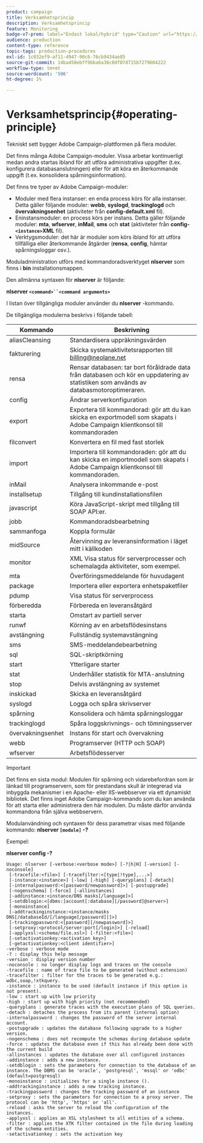 ```yaml
---
product: campaign
title: Verksamhetsprincip
description: Verksamhetsprincip
feature: Monitoring
badge-v7-prem: label="Endast lokal/hybrid" type="Caution" url="https://experienceleague.adobe.com/docs/campaign-classic/using/installing-campaign-classic/architecture-and-hosting-models/hosting-models-lp/hosting-models.html?lang=sv" tooltip="Gäller endast lokala och hybrida driftsättningar"
audience: production
content-type: reference
topic-tags: production-procedures
exl-id: 1c032ef9-af11-4947-90c6-76cb9434ae85
source-git-commit: 14ba450ebff9bba6a36c0df07d715b7279604222
workflow-type: tm+mt
source-wordcount: '506'
ht-degree: 1%

---
```


# Verksamhetsprincip{#operating-principle}



Tekniskt sett bygger Adobe Campaign-plattformen på flera moduler.

Det finns många Adobe Campaign-moduler. Vissa arbetar kontinuerligt medan andra startas ibland för att utföra administrativa uppgifter (t.ex. konfigurera databasanslutningen) eller för att köra en återkommande uppgift (t.ex. konsolidera spårningsinformation).

Det finns tre typer av Adobe Campaign-moduler:

* Moduler med flera instanser: en enda process körs för alla instanser. Detta gäller följande moduler: **webb**, **syslogd**, **trackinglogd** och **övervakningsenhet** (aktiviteter från **config-default.xml** fil).
* Eninstansmoduler: en process körs per instans. Detta gäller följande moduler: **mta**, **wfserver**, **inMail**, **sms** och **stat** (aktiviteter från **config-`<instance>`XML** fil).
* Verktygsmoduler: det här är moduler som körs ibland för att utföra tillfälliga eller återkommande åtgärder (**rensa**, **config**, hämtar spårningsloggar osv.).

Moduladministration utförs med kommandoradsverktyget **nlserver** som finns i **bin** installationsmappen.

Den allmänna syntaxen för **nlserver** är följande:

**nlserver `<command>``<command arguments>`**

I listan över tillgängliga moduler använder du **nlserver** -kommando.

De tillgängliga modulerna beskrivs i följande tabell:

| Kommando | Beskrivning |
|---|---|
| aliasCleansing | Standardisera uppräkningsvärden |
| fakturering | Skicka systemaktivitetsrapporten till billing@neolane.net |
| rensa | Rensar databasen: tar bort föråldrade data från databasen och kör en uppdatering av statistiken som används av databasmotoroptimeraren. |
| config | Ändrar serverkonfiguration |
| export | Exportera till kommandorad: gör att du kan skicka en exportmodell som skapats i Adobe Campaign klientkonsol till kommandoraden |
| filconvert | Konvertera en fil med fast storlek |
| import | Importera till kommandoraden: gör att du kan skicka en importmodell som skapats i Adobe Campaign klientkonsol till kommandoraden. |
| inMail | Analysera inkommande e-post |
| installsetup | Tillgång till kundinstallationsfilen |
| javascript | Köra JavaScript-skript med tillgång till SOAP API:er. |
| jobb | Kommandoradsbearbetning |
| sammanfoga | Koppla formulär |
| midSource | Återvinning av leveransinformation i läget mitt i källkoden |
| monitor | XML Visa status för serverprocesser och schemalagda aktiviteter, som exempel. |
| mta | Överföringsmeddelande för huvudagent |
| package | Importera eller exportera enhetspaketfiler |
| pdump | Visa status för serverprocess |
| förberedda | Förbereda en leveransåtgärd |
| starta | Omstart av partiell server |
| runwf | Körning av en arbetsflödesinstans |
| avstängning | Fullständig systemavstängning |
| sms | SMS-meddelandebearbetning |
| sql | SQL-skriptkörning |
| start | Ytterligare starter |
| stat | Underhåller statistik för MTA-anslutning |
| stop | Delvis avstängning av systemet |
| inskickad | Skicka en leveransåtgärd |
| syslogd | Logga och spåra skrivserver |
| spårning | Konsolidera och hämta spårningsloggar |
| trackinglogd | Spåra loggskrivnings- och tömningsserver |
| övervakningsenhet | Instans för start och övervakning |
| webb | Programserver (HTTP och SOAP) |
| wfserver | Arbetsflödesserver |

>[!IMPORTANT]
>
>Det finns en sista modul: Modulen för spårning och vidarebefordran som är länkad till programservern, som för prestandans skull är integrerad via inbyggda mekanismer i en Apache- eller IIS-webbserver via ett dynamiskt bibliotek. Det finns inget Adobe Campaign-kommando som du kan använda för att starta eller administrera den här modulen. Du måste därför använda kommandona från själva webbservern.

Modulanvändning och syntaxen för dess parametrar visas med följande kommando: **nlserver `[module]` -?**

Exempel:

**nlserver config -?**

```
Usage: nlserver [-verbose:<verbose mode>] [-?|h|H] [-version] [-noconsole]
 [-tracefile:<file>] [-tracefilter:<[type|!type],...>]
 [-instance:<instance>] [-low] [-high] [-queryplans] [-detach]
 [-internalpassword:<[password/newpassword]>] [-postupgrade]
 [-nogenschema] [-force] [-allinstances]
 [-addinstance:<instance/DNS masks[/language]>]
 [-setdblogin:<[dbms:]account[:database][/password]@server>]
 [-monoinstance]
 [-addtrackinginstance:<instance/masks DNS[/databaseId/[/language[/password]]]>]
 [-trackingpassword:<[password][/newpassword]>]
 [-setproxy:<protocol/server:port[/login]>] [-reload]
 [-applyxsl:<schema/file.xsl>] [-filter:<file>]
 [-setactivationkey:<activation key>]
 [-getactivationkey:<client identifier>]
-verbose : verbose mode
-? : display this help message
-version : display version number
-noconsole : no longer display logs and traces on the console
-tracefile : name of trace file to be generated (without extension)
-tracefilter : filter for the traces to be generated e.g.: wdbc,soap,!xtkquery.
-instance : instance to be used (default instance if this option is not present).
-low : start up with low priority
-high : start up with high priority (not recommended)
-queryplans : generate traces with the execution plans of SQL queries.
-detach : detaches the process from its parent (internal option)
-internalpassword : changes the password of the server internal account.
-postupgrade : updates the database following upgrade to a higher version. 
-nogenschema : does not recompute the schemas during database update
-force : updates the database even if this has already been done with the current build 
-allinstances : updates the database over all configured instances
-addinstance : adds a new instance.
-setdblogin : sets the parameters for connection to the database of an instance. The DBMS can be 'oracle', 'postgresql', 'mssql' or 'odbc' (default=postgresql)
-monoinstance : initializes for a single instance ().
-addtrackinginstance : adds a new tracking instance.
-trackingpassword : changes the tracking password of an instance
-setproxy : sets the parameters for connection to a proxy server. The protocol can be 'http', 'https' or 'all'.
-reload : asks the server to reload the configuration of the instances. 
-applyxsl : applies an XSL stylesheet to all entities of a schema. 
-filter : applies the XTK filter contained in the file during loading of the schema entities.
-setactivationkey : sets the activation key
```

